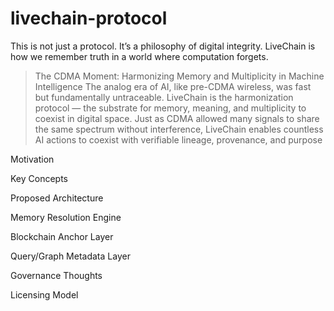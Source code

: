 # livechain-protocol
This is not just a protocol. It’s a philosophy of digital integrity.
LiveChain is how we remember truth in a world where computation forgets.

> The CDMA Moment: Harmonizing Memory and Multiplicity in Machine Intelligence
> The analog era of AI, like pre-CDMA wireless, was fast but fundamentally untraceable.
> LiveChain is the harmonization protocol — the substrate for memory, meaning, and multiplicity to coexist in digital space.
> Just as CDMA allowed many signals to share the same spectrum without interference,
> LiveChain enables countless AI actions to coexist with verifiable lineage, provenance, and purpose

Motivation

Key Concepts

Proposed Architecture

Memory Resolution Engine

Blockchain Anchor Layer

Query/Graph Metadata Layer

Governance Thoughts

Licensing Model
